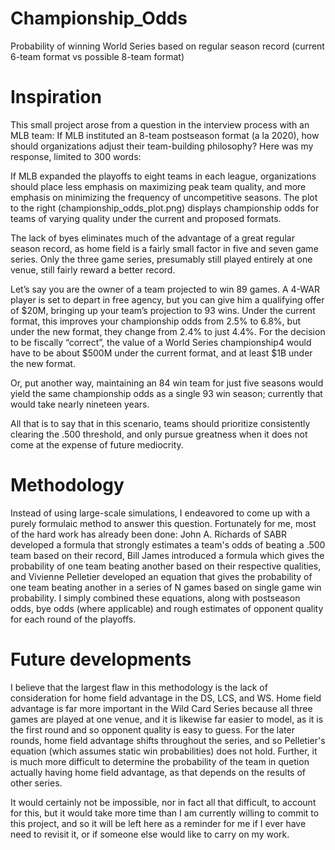 # Championship_Odds
Probability of winning World Series based on regular season record (current 6-team format vs possible 8-team format)

# Inspiration
This small project arose from a question in the interview process with an MLB team: If MLB instituted an 8-team postseason format (a la 2020), how should organizations adjust their team-building philosophy? Here was my response, limited to 300 words:

If MLB expanded the playoffs to eight teams in each league, organizations should place less emphasis on maximizing peak team quality, and more emphasis on minimizing the frequency of uncompetitive seasons. The plot to the right (championship_odds_plot.png) displays championship odds for teams of varying quality under the current and proposed formats.

The lack of byes eliminates much of the advantage of a great regular season record, as home field is a fairly small factor in five and seven game series. Only the three game series, presumably still played entirely at one venue, still fairly reward a better record.

Let’s say you are the owner of a team projected to win 89 games. A 4-WAR player is set to depart in free agency, but you can give him a qualifying offer of $20M, bringing up your team’s projection to 93 wins. Under the current format, this improves your championship odds from 2.5% to 6.8%, but under the new format, they change from 2.4% to just 4.4%. For the decision to be fiscally “correct”, the value of a World Series championship4 would have to be about $500M under the current format, and at least $1B under the new format. 

Or, put another way, maintaining an 84 win team for just five seasons would yield the same championship odds as a single 93 win season; currently that would take nearly nineteen years.

All that is to say that in this scenario, teams should prioritize consistently clearing the .500 threshold, and only pursue greatness when it does not come at the expense of future mediocrity.

# Methodology
Instead of using large-scale simulations, I endeavored to come up with a purely formulaic method to answer this question. Fortunately for me, most of the hard work has already been done: John A. Richards of SABR developed a formula that strongly estimates a team's odds of beating a .500 team based on their record, Bill James introduced a formula which gives the probability of one team beating another based on their respective qualities, and Vivienne Pelletier developed an equation that gives the probability of one team beating another in a series of N games based on single game win probability. I simply combined these equations, along with postseason odds, bye odds (where applicable) and rough estimates of opponent quality for each round of the playoffs.

# Future developments
I believe that the largest flaw in this methodology is the lack of consideration for home field advantage in the DS, LCS, and WS. Home field advantage is far more important in the Wild Card Series because all three games are played at one venue, and it is likewise far easier to model, as it is the first round and so opponent quality is easy to guess. For the later rounds, home field advantage shifts throughout the series, and so Pelletier's equation (which assumes static win probabilities) does not hold. Further, it is much more difficult to determine the probability of the team in quetion actually having home field advantage, as that depends on the results of other series.

It would certainly not be impossible, nor in fact all that difficult, to account for this, but it would take more time than I am currently willing to commit to this project, and so it will be left here as a reminder for me if I ever have need to revisit it, or if someone else would like to carry on my work.
